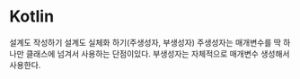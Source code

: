 # Kotlin
설계도 작성하기
설계도 실체화 하기(주생성자, 부생성자)
주생성자는 매개변수를 딱 하나만 클래스에 넘겨서 사용하는 단점이있다. 부생성자는 자체적으로 매개변수 생성해서 사용한다.
